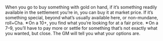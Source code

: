 When you go to buy something with gold on hand, if it’s something readily available in the settlement you’re in, you can buy it at market price. If it’s something special, beyond what’s usually available here, or non-mundane, roll+Cha. 
✴On a 10+, you find what you’re looking for at a fair price. 
✴On a 7–9, you’ll have to pay more or settle for something that’s not exactly what you wanted, but close. The GM will tell you what your options are.